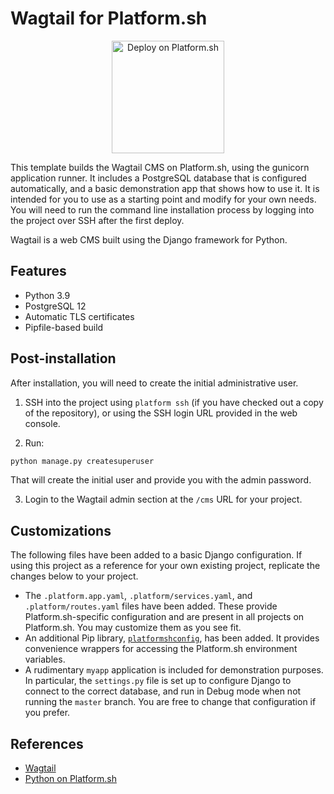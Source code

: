 # Wagtail for Platform.sh

<p align="center">
<a href="https://console.platform.sh/projects/create-project?template=https://raw.githubusercontent.com/platformsh/template-builder/master/templates/wagtail/.platform.template.yaml&utm_content=wagtail&utm_source=github&utm_medium=button&utm_campaign=deploy_on_platform">
    <img src="https://platform.sh/images/deploy/lg-blue.svg" alt="Deploy on Platform.sh" width="180px" />
</a>
</p>

This template builds the Wagtail CMS on Platform.sh, using the gunicorn application runner.  It includes a PostgreSQL database that is configured automatically, and a basic demonstration app that shows how to use it.  It is intended for you to use as a starting point and modify for your own needs.  You will need to run the command line installation process by logging into the project over SSH after the first deploy.

Wagtail is a web CMS built using the Django framework for Python.

## Features

* Python 3.9
* PostgreSQL 12
* Automatic TLS certificates
* Pipfile-based build

## Post-installation

After installation, you will need to create the initial administrative user.

1. SSH into the project using `platform ssh` (if you have checked out a copy of the repository), or using the SSH login URL provided in the web console.

2. Run:

```python
python manage.py createsuperuser
```

That will create the initial user and provide you with the admin password.

3. Login to the Wagtail admin section at the `/cms` URL for your project.

## Customizations

The following files have been added to a basic Django configuration.  If using this project as a reference for your own existing project, replicate the changes below to your project.

* The `.platform.app.yaml`, `.platform/services.yaml`, and `.platform/routes.yaml` files have been added.  These provide Platform.sh-specific configuration and are present in all projects on Platform.sh.  You may customize them as you see fit.
* An additional Pip library, [`platformshconfig`](https://github.com/platformsh/config-reader-python), has been added.  It provides convenience wrappers for accessing the Platform.sh environment variables.
* A rudimentary `myapp` application is included for demonstration purposes.  In particular, the `settings.py` file is set up to configure Django to connect to the correct database, and run in Debug mode when not running the `master` branch.  You are free to change that configuration if you prefer.

## References

* [Wagtail](https://wagtail.io/)
* [Python on Platform.sh](https://docs.platform.sh/languages/python.html)
